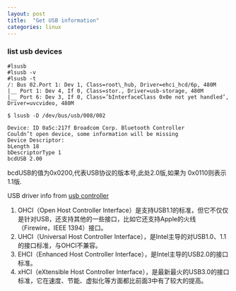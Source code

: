 ```yaml
---
layout: post
title:  "Get USB information"
categories: linux
---
```

### list usb devices

```
#lsusb
#lsusb -v
#lsusb -t
/: Bus 02.Port 1: Dev 1, Class=root\_hub, Driver=ehci_hcd/6p, 480M
|__ Port 1: Dev 4, If 0, Class=stor., Driver=usb-storage, 480M
|__ Port 6: Dev 3, If 0, Class=’bInterfaceClass 0x0e not yet handled’, Driver=uvcvideo, 480M

$ lsusb -D /dev/bus/usb/008/002

Device: ID 0a5c:217f Broadcom Corp. Bluetooth Controller
Couldn’t open device, some information will be missing
Device Descriptor:
bLength 18
bDescriptorType 1
bcdUSB 2.00
```
 bcdUSB的值为0x0200,代表USB协议的版本号,此处2.0版,如果为 0x0110则表示1.1版.

 USB driver info from [usb controller]
 1. OHCI（Open Host Controller Interface）是支持USB1.1的标准，但它不仅仅是针对USB，还支持其他的一些接口，比如它还支持Apple的火线（Firewire，IEEE 1394）接口。
 2. UHCI（Universal Host Controller Interface），是Intel主导的对USB1.0、1.1的接口标准，与OHCI不兼容。
 3. EHCI（Enhanced Host Controller Interface），是Intel主导的USB2.0的接口标准。
 4. xHCI（eXtensible Host Controller Interface），是最新最火的USB3.0的接口标准，它在速度、节能、虚拟化等方面都比前面3中有了较大的提高。

  [usb controller]: http://smilejay.com/2012/10/usb_controller_xhci/

